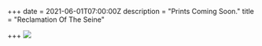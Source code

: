+++
date = 2021-06-01T07:00:00Z
description = "Prints Coming Soon."
title = "Reclamation Of The Seine"

+++
![](/uploads/fire-on-the-seine.jpg)